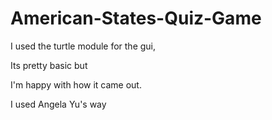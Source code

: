 # American-States-Quiz-Game

I used the turtle module for the gui, 

Its pretty basic but 

I'm happy with how it came out.

I used Angela Yu's way
